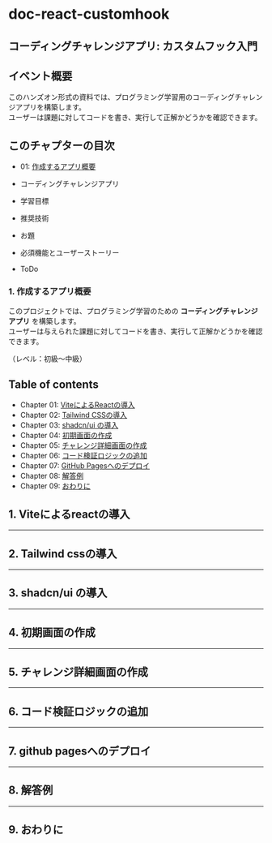 # doc-react-customhook

## コーディングチャレンジアプリ: カスタムフック入門

## イベント概要

このハンズオン形式の資料では、プログラミング学習用のコーディングチャレンジアプリを構築します。  
ユーザーは課題に対してコードを書き、実行して正解かどうかを確認できます。

## このチャプターの目次

- 01: [作成するアプリ概要](#1-作成するアプリ概要) 



- コーディングチャレンジアプリ

- 学習目標
- 推奨技術
- お題
- 必須機能とユーザーストーリー
- ToDo

### 1. 作成するアプリ概要

このプロジェクトでは、プログラミング学習のための **コーディングチャレンジアプリ** を構築します。  
ユーザーは与えられた課題に対してコードを書き、実行して正解かどうかを確認できます。

（レベル：初級〜中級）

## Table of contents

- Chapter 01: [ViteによるReactの導入](#1-viteによるreactの導入) 
- Chapter 02: [Tailwind CSSの導入](#2-tailwind-cssの導入)   
- Chapter 03: [shadcn/ui の導入](#3-shadcnui-の導入)
- Chapter 04: [初期画面の作成](#4-初期画面の作成)  
- Chapter 05: [チャレンジ詳細画面の作成](#5-チャレンジ詳細画面の作成)  
- Chapter 06: [コード検証ロジックの追加](#6-コード検証ロジックの追加)  
- Chapter 07: [GitHub Pagesへのデプロイ](#7-github-pagesへのデプロイ)  
- Chapter 08: [解答例](#8-解答例)
- Chapter 09: [おわりに](#9-おわりに)
 

## 1. Viteによるreactの導入

---

## 2. Tailwind cssの導入

---

## 3. shadcn/ui の導入

---

## 4. 初期画面の作成

---

## 5. チャレンジ詳細画面の作成

---

## 6. コード検証ロジックの追加

---

## 7. github pagesへのデプロイ

---

## 8. 解答例

---

## 9. おわりに
